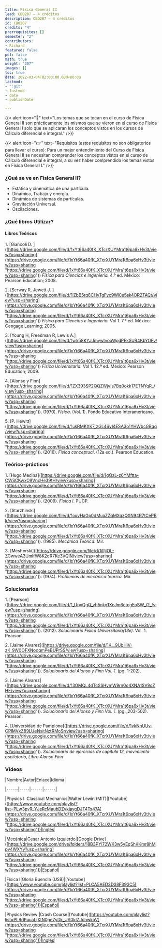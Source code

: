 ```yaml
---
title: Física General II
lead: CBO207 — 4 créditos
description: CBO207 — 4 créditos
id: CBO207
credits: "4"
prerrequisites: []
semester: "2"
contributors:
- Richard
featured: false
pdf: false
math: true
weight: "207"
images: []
toc: true
date: 2022-03-04T02:00:00.000+00:00
lastmod:
- ":git"
- lastmod
- date
- publishDate

---
```

{{< alert icon="📌" text="Los temas que se tocan en el curso de Física General II son prácticamente los mismos que se vieron en el curso de Física General I solo que se aplicaran los conceptos vistos en los cursos de Cálculo diferencial e integral." />}}

{{< alert icon="👉" text="Requisitos (estos requisitos no son obligatorios para llevar el curso): Para un mejor entendimiento del Curso de Física General II se necesitan comprender los conceptos vistos en el curso de Cálculo diferencial e integral, a su vez haber comprendido los temas vistos en Física General I." />}}

### ¿Qué se ve en Física General II?

* Estática y cinemática de una partícula.
* Dinámica, Trabajo y energía.
* Dinámica de sistemas de partículas.
* Gravitación Universal.
* Oscilaciones.

### ¿Qué libros Utilizar?

#### Libros Teóricos

1\. \[Giancoli D. \]([https://drive.google.com/file/d/1xYt66a40fK_XTcrXUYMra1t6pa6xHv3t/view?usp=sharing](https://drive.google.com/file/d/1xYt66a40fK_XTcrXUYMra1t6pa6xHv3t/view?usp=sharing "https://drive.google.com/file/d/1xYt66a40fK_XTcrXUYMra1t6pa6xHv3t/view?usp=sharing")) _Física para Ciencias e Ingeniería._ 4.ª ed. México: Pearson Education; 2008.

2\. \[Serway R, Jewett J. \] ([https://drive.google.com/file/d/1iZbB5rq8CHyTgFyc9Wl0e5sk4OR2TAQt/view?usp=sharing](https://drive.google.com/file/d/1xYt66a40fK_XTcrXUYMra1t6pa6xHv3t/view?usp=sharing "https://drive.google.com/file/d/1xYt66a40fK_XTcrXUYMra1t6pa6xHv3t/view?usp=sharing")) _Física para Ciencias e Ingeniería._ Vol 1. 7.ª ed. México: Cengage Learning; 2005.

3\. \[Young H, Freedman R, Lewis A.\]([https://drive.google.com/file/d/1wlr58KYJJmywtvoaWgdPEkSUR4KbYOFv/view?usp=sharing](https://drive.google.com/file/d/1xYt66a40fK_XTcrXUYMra1t6pa6xHv3t/view?usp=sharing "https://drive.google.com/file/d/1xYt66a40fK_XTcrXUYMra1t6pa6xHv3t/view?usp=sharing"))  _Física Universitaria._ Vol 1. 12.ª ed. México: Pearson Education; 2009.

4\. \[Alonso y Finn\]([https://drive.google.com/file/d/1ZX393SP2QQZWjvls7Bq0okk17ETNYqR_/view?usp=sharing](https://drive.google.com/file/d/1xYt66a40fK_XTcrXUYMra1t6pa6xHv3t/view?usp=sharing "https://drive.google.com/file/d/1xYt66a40fK_XTcrXUYMra1t6pa6xHv3t/view?usp=sharing")). (1970). _Física_. (Vol. 1). Fondo Educativo Interamericano.

5\. \[P. Hewitt\]([https://drive.google.com/file/d/1ukRMKXK7_zGL4SvI4ESA3o1YHWbcGBqq/view?usp=sharing](https://drive.google.com/file/d/1xYt66a40fK_XTcrXUYMra1t6pa6xHv3t/view?usp=sharing "https://drive.google.com/file/d/1xYt66a40fK_XTcrXUYMra1t6pa6xHv3t/view?usp=sharing")). (2016). _Física conceptual_. (12a ed.). Pearson Education.

### Teórico-prácticos

1\. \[Hugo Medina\]([https://drive.google.com/file/d/1gQzL-z6YMftta-CWSCKwxO9VncHe39tH/view?usp=sharing](https://drive.google.com/file/d/1xYt66a40fK_XTcrXUYMra1t6pa6xHv3t/view?usp=sharing "https://drive.google.com/file/d/1xYt66a40fK_XTcrXUYMra1t6pa6xHv3t/view?usp=sharing")). (2009). _Física I_. PUCP.

2\. \[Starzhinski\]([https://drive.google.com/file/d/1ouvHaGp0dMuaZZqMXqzQXN94R7tCePBk/view?usp=sharing](https://drive.google.com/file/d/1xYt66a40fK_XTcrXUYMra1t6pa6xHv3t/view?usp=sharing "https://drive.google.com/file/d/1xYt66a40fK_XTcrXUYMra1t6pa6xHv3t/view?usp=sharing")). (1985). _Mecánica Teórica_. Mir.

3\. \[Mesherski\]([https://drive.google.com/file/d/1iRjjOL-ZCwweA3UmlfW8K2dR7Ke3VQlN/view?usp=sharing](https://drive.google.com/file/d/1xYt66a40fK_XTcrXUYMra1t6pa6xHv3t/view?usp=sharing "https://drive.google.com/file/d/1xYt66a40fK_XTcrXUYMra1t6pa6xHv3t/view?usp=sharing")). (1974). _Problemas de mecánica teórica_. Mir.

### Solucionarios

1\. \[Pearson\]([https://drive.google.com/file/d/1_UpvQgQ_yh5nkg1XeJm6ctogEoSW_i2_/view?usp=sharing](https://drive.google.com/file/d/1xYt66a40fK_XTcrXUYMra1t6pa6xHv3t/view?usp=sharing "https://drive.google.com/file/d/1xYt66a40fK_XTcrXUYMra1t6pa6xHv3t/view?usp=sharing")). (2012). _Solucionario Fisica Universitaria(13e)_. Vol. 1. Pearson.

2\. \[Jaime Alvarez\]([https://drive.google.com/file/d/1K__9UbHiV-zK_9W0OFXNodqmPeBUPrSS/view?usp=sharing](https://drive.google.com/file/d/1xYt66a40fK_XTcrXUYMra1t6pa6xHv3t/view?usp=sharing "https://drive.google.com/file/d/1xYt66a40fK_XTcrXUYMra1t6pa6xHv3t/view?usp=sharing")). _Solucionario del Alonso y Finn Vol. 1_. (pg. 1-202).

3\. \[Jaime Alvarez\]([https://drive.google.com/file/d/13OMQL4dTcSSHvmW9rn0o4XNA1SV9cZHE/view?usp=sharing](https://drive.google.com/file/d/1xYt66a40fK_XTcrXUYMra1t6pa6xHv3t/view?usp=sharing "https://drive.google.com/file/d/1xYt66a40fK_XTcrXUYMra1t6pa6xHv3t/view?usp=sharing")). _Solucionario del Alonso y Finn Vol. 1_. (pg._203-502). Pearson.

4\. \[Universidad de Pamplona\]([https://drive.google.com/file/d/1vkNnUUv-CPlMVxZ89LUeNsitNztRMoSr/view?usp=sharing](https://drive.google.com/file/d/1xYt66a40fK_XTcrXUYMra1t6pa6xHv3t/view?usp=sharing "https://drive.google.com/file/d/1xYt66a40fK_XTcrXUYMra1t6pa6xHv3t/view?usp=sharing")). _Solucionario de ejercicios de capítulo 12, movimiento oscilatorio, Libro Alonso Finn_

### Videos

|Nombre|Autor|Enlace|Idioma|

|------|-----|------|------|

|Physics I: Classical Mechanics|Walter Lewin (MIT)|\[Youtube\]([https://www.youtube.com/playlist?list=PLw3pvR_YJeRcMaubDZvkjayqDJT4Tx47A](https://drive.google.com/file/d/1xYt66a40fK_XTcrXUYMra1t6pa6xHv3t/view?usp=sharing "https://drive.google.com/file/d/1xYt66a40fK_XTcrXUYMra1t6pa6xHv3t/view?usp=sharing"))|Inglés|

|Mecánica|Cesar Antonio Izquierdo|\[Google Drive\]([https://drive.google.com/drive/folders/18B3PYI72WK3w5yEqShKKmr8hMpv4WXYy?usp=sharing](https://drive.google.com/file/d/1xYt66a40fK_XTcrXUYMra1t6pa6xHv3t/view?usp=sharing "https://drive.google.com/file/d/1xYt66a40fK_XTcrXUYMra1t6pa6xHv3t/view?usp=sharing"))|Español|

|Física I|Gloria Buendia (USB)|\[Youtube\]([https://www.youtube.com/playlist?list=PLCA5AED3D38F393C5](https://drive.google.com/file/d/1xYt66a40fK_XTcrXUYMra1t6pa6xHv3t/view?usp=sharing "https://drive.google.com/file/d/1xYt66a40fK_XTcrXUYMra1t6pa6xHv3t/view?usp=sharing"))|Español|

|Physics Review |Crash Course|\[Youtube\]([https://youtube.com/playlist?list=PL8dPuuaLjXtN0ge7yDk_UA0ldZJdhwkoV](https://drive.google.com/file/d/1xYt66a40fK_XTcrXUYMra1t6pa6xHv3t/view?usp=sharing "https://drive.google.com/file/d/1xYt66a40fK_XTcrXUYMra1t6pa6xHv3t/view?usp=sharing"))|Inglés|